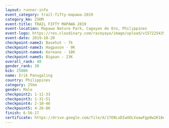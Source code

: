 ```yaml
---
layout: runner-info 
event_category: trail-fifty-mapawa-2019 
category_km: 25KM 
event-title: TRAIL FIFTY MAPAWA 2019  
event-location: Mapawa Nature Park, Cagayan de Oro, Philippines 
event-logo: https://res.cloudinary.com/raceyaya/image/upload/v1572254355/logo/trail-fifty-mapawa_fizjmb.jpg 
event-date: 2019-10-20 
checkpoint-name2: Basehut - 7k 
checkpoint-name3: Hagpason - 9K 
checkpoint-name4: Koreano - 18K 
checkpoint-name5: Bigaan - 23K 
overall_rank: 40
gender_rank: 30
bib: 25086
name: Erik Panugaling
country: Philippines
category: 25km
gender: Male
checkpoint2: 1-11-33
checkpoint3: 1-31-51
checkpoint4: 2-10-46
checkpoint5: 4-26-06
finish: 6-56-17
certificate: https://drive.google.com/file/d/17O9LxDIwUOLVaawFgp8w2K18eHN8m9iv/view?usp=sharing
---
```

